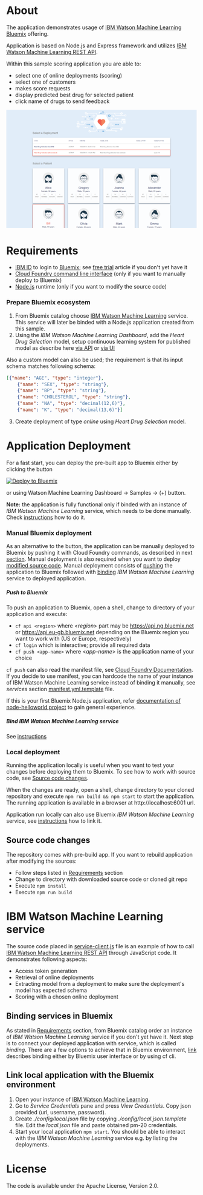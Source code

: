 [pa]: https://console.ng.bluemix.net/catalog/services/ibm-watson-machine-learning/  "ML"
[bm]: https://console.ng.bluemix.net/
[pa-api]: http://watson-ml-api.mybluemix.net/

# About
The application demonstrates usage of [IBM Watson Machine Learning][pa] [Bluemix][bm] offering.

Application is based on Node.js and Express framework and utilizes [IBM Watson Machine Learning REST API][pa-api].

Within this sample scoring application you are able to:
* select one of online deployments (scoring)
* select one of customers
* makes score requests
* display predicted best drug for selected patient
* click name of drugs to send feedback

![Application screenshot](/doc/app-scr.png)


# Requirements
* [IBM ID](https://www.ibm.com/account/profile/us?page=reg) to login to [Bluemix][bm]; see [free trial](http://www.ibm.com/developerworks/cloud/library/cl-bluemix-fundamentals-start-your-free-trial/index.html) article if you don't yet have it
* [Cloud Foundry command line interface](https://github.com/cloudfoundry/cli/releases) (only if you want to manually deploy to Bluemix)
* [Node.js](https://nodejs.org) runtime (only if you want to modify the source code)

### Prepare Bluemix ecosystem
1. From Bluemix catalog choose [IBM Watson Machine Learning][pa] service. This service will later be binded with a Node.js application created from this sample.
2. Using the *IBM Watson Machine Learning Dashboard*, add the *Heart Drug Selection* model, setup continuous learning system for published model as describe here [via API](https://console.bluemix.net/docs/services/PredictiveModeling/pm_service_api_spark_learning_system.html)
or [via UI](https://console.bluemix.net/docs/services/PredictiveModeling/pm_service_api_spark_learning_system.html)

Also a custom model can also be used; the requirement is that its input schema matches following schema:
```json
[{"name": "AGE", "type": "integer"},
    {"name": "SEX", "type": "string"},
    {"name": "BP", "type": "string"},
    {"name": "CHOLESTEROL", "type": "string"},
    {"name": "NA", "type": "decimal(12,6)"},
    {"name": "K", "type": "decimal(13,6)"}]
``` 
3. Create deployment of type *online* using *Heart Drug Selection* model.

# Application Deployment
For a fast start, you can deploy the pre-built app to Bluemix either by clicking the button

[![Deploy to Bluemix](https://bluemix.net/deploy/button.png)](https://bluemix.net/deploy?repository=https://github.com/pmservice/best-heart-drug-selection&appName=drug-selection&branch=master)

or using Watson Machine Learning Dashboard -> Samples -> (+) button.



**Note:** the application is fully functional only if binded with an instance of *IBM Watson Machine Learning* service, which needs to be done manually. Check [instructions](#binding-services-in-bluemix) how to do it.

### Manual Bluemix deployment
As an alternative to the button, the application can be manually deployed to Bluemix by pushing it with Cloud Foundry commands, as described in next [section](#push-to-bluemix). Manual deployment is also required when you want to deploy [modified source code](#source-code-changes). Manual deployment consists of [pushing](#push-to-bluemix) the application to Bluemix followed with [binding](#binding-services-in-bluemix) *IBM Watson Machine Learning* service to deployed application.

##### Push to Bluemix
To push an application to Bluemix, open a shell, change to directory of your application and execute:
  * `cf api <region>` where <*region*> part may be https://api.ng.bluemix.net or https://api.eu-gb.bluemix.net depending on the Bluemix region you want to work with (US or Europe, respectively)
  * `cf login` which is interactive; provide all required data
  * `cf push <app-name>` where <*app-name*> is the application name of your choice

`cf push` can also read the manifest file, see [Cloud Foundry Documentation](http://docs.cloudfoundry.org/devguide/deploy-apps/manifest.html). If you decide to use manifest, you can hardcode the name of your instance of IBM Watson Machine Learning service instead of binding it manually, see *services* section [manifest.yml.template](manifest.yml.template) file.

If this is your first Bluemix Node.js application, refer [documentation of node-helloworld project](https://github.com/IBM-Bluemix/node-helloworld) to gain general experience.

##### Bind IBM Watson Machine Learning service
See [instructions](#binding-services-in-bluemix)

### Local deployment
Running the application locally is useful when you want to test your changes before deploying them to Bluemix. To see how to work with source code, see [Source code changes](#source-code-changes).

When the changes are ready, open a shell, change directory to your cloned repository and execute `npm run build && npm start` to start the application. The running application is available in a browser at http://localhost:6001 url.

Application run locally can also use Bluemix *IBM Watson Machine Learning* service, see [instructions](#link-local-application-with-the-bluemix-environment) how to link it.

## Source code changes
The repository comes with pre-build app. If you want to rebuild application after modifying the sources:
  * Follow steps listed in [Requirements](#requirements) section
  * Change to directory with downloaded source code or cloned git repo
  * Execute `npm install`
  * Execute `npm run build`


# IBM Watson Machine Learning service
The source code placed in [service-client.js](server/service-client.js) file is an example of how to call [IBM Watson Machine Learning REST API][pa-api] through JavaScript code. It demonstrates following aspects:
  * Access token generation
  * Retrieval of online deployments
  * Extracting model from a deployment to make sure the deployment's model has expected schema
  * Scoring with a chosen online deployment


## Binding services in Bluemix
As stated in [Requirements](#requirements) section, from Bluemix catalog order an instance of *IBM Watson Machine Learning* service if you don't yet have it. Next step is to connect your deployed application with service, which is called *binding*. There are a few options to achieve that in Bluemix environment, [link](https://console.ng.bluemix.net/docs/cfapps/ee.html) describes binding either by Bluemix user interface or by using cf cli.

## Link local application with the Bluemix environment
1. Open your instance of [IBM Watson Machine Learning][pa].
2. Go to *Service Credentials* pane and press *View Credentials*. Copy json provided (url, username, password).
3. Create *./config/local.json* file by copying *./config/local.json.template* file. Edit the *local.json* file and paste obtained pm-20 credentials.
4. Start your local application `npm start`. You should be able to interact with the *IBM Watson Machine Learning* service e.g. by listing the deployments.


# License
The code is available under the Apache License, Version 2.0.

